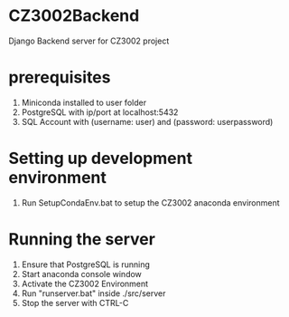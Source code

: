 # CZ3002Backend
Django Backend server for CZ3002 project

# prerequisites
1. Miniconda installed to user folder
2. PostgreSQL with ip/port at localhost:5432
3. SQL Account with (username: user) and (password: userpassword)

# Setting up development environment
1. Run SetupCondaEnv.bat to setup the CZ3002 anaconda environment

# Running the server
1. Ensure that PostgreSQL is running
2. Start anaconda console window
3. Activate the CZ3002 Environment
4. Run "runserver.bat" inside ./src/server
5. Stop the server with CTRL-C
